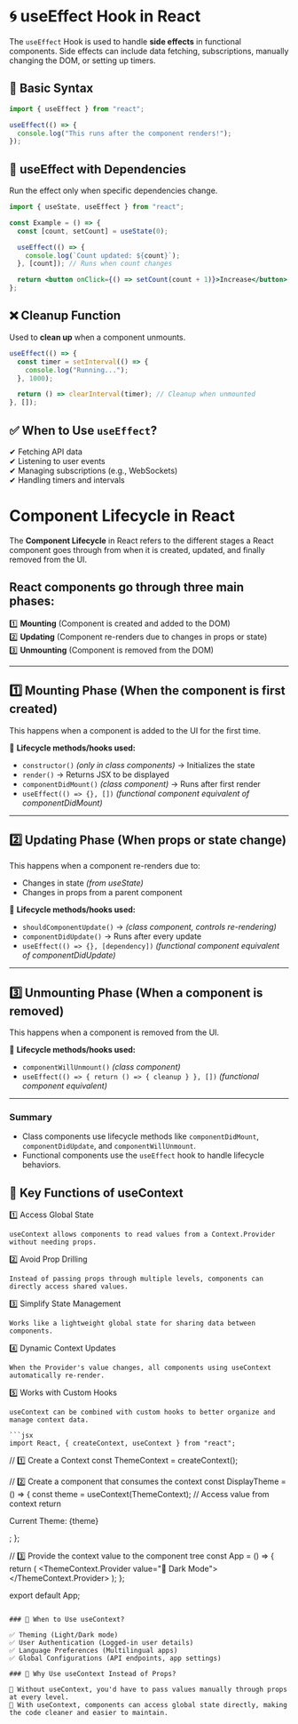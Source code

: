 # 🌀 useEffect Hook in React

The `useEffect` Hook is used to handle **side effects** in functional components. Side effects can include data fetching, subscriptions, manually changing the DOM, or setting up timers.

## 📌 Basic Syntax

```jsx
import { useEffect } from "react";

useEffect(() => {
  console.log("This runs after the component renders!");
});
```

## 🔄 useEffect with Dependencies

Run the effect only when specific dependencies change.

```jsx
import { useState, useEffect } from "react";

const Example = () => {
  const [count, setCount] = useState(0);

  useEffect(() => {
    console.log(`Count updated: ${count}`);
  }, [count]); // Runs when count changes

  return <button onClick={() => setCount(count + 1)}>Increase</button>;
};
```

## ❌ Cleanup Function

Used to **clean up** when a component unmounts.

```jsx
useEffect(() => {
  const timer = setInterval(() => {
    console.log("Running...");
  }, 1000);

  return () => clearInterval(timer); // Cleanup when unmounted
}, []);
```

## ✅ When to Use `useEffect`?

✔ Fetching API data  
✔ Listening to user events  
✔ Managing subscriptions (e.g., WebSockets)  
✔ Handling timers and intervals

# Component Lifecycle in React

The **Component Lifecycle** in React refers to the different stages a React component goes through from when it is created, updated, and finally removed from the UI.

## React components go through three main phases:

1️⃣ **Mounting** (Component is created and added to the DOM)  
2️⃣ **Updating** (Component re-renders due to changes in props or state)  
3️⃣ **Unmounting** (Component is removed from the DOM)

---

## 1️⃣ Mounting Phase (When the component is first created)

This happens when a component is added to the UI for the first time.

🔹 **Lifecycle methods/hooks used:**

- `constructor()` _(only in class components)_ → Initializes the state
- `render()` → Returns JSX to be displayed
- `componentDidMount()` _(class component)_ → Runs after first render
- `useEffect(() => {}, [])` _(functional component equivalent of componentDidMount)_

---

## 2️⃣ Updating Phase (When props or state change)

This happens when a component re-renders due to:

- Changes in state _(from useState)_
- Changes in props from a parent component

🔹 **Lifecycle methods/hooks used:**

- `shouldComponentUpdate()` → _(class component, controls re-rendering)_
- `componentDidUpdate()` → Runs after every update
- `useEffect(() => {}, [dependency])` _(functional component equivalent of componentDidUpdate)_

---

## 3️⃣ Unmounting Phase (When a component is removed)

This happens when a component is removed from the UI.

🔹 **Lifecycle methods/hooks used:**

- `componentWillUnmount()` _(class component)_
- `useEffect(() => { return () => { cleanup } }, [])` _(functional component equivalent)_

---

### Summary

- Class components use lifecycle methods like `componentDidMount`, `componentDidUpdate`, and `componentWillUnmount`.
- Functional components use the `useEffect` hook to handle lifecycle behaviors.

## 📌 Key Functions of useContext

1️⃣ Access Global State

    useContext allows components to read values from a Context.Provider without needing props.

2️⃣ Avoid Prop Drilling

    Instead of passing props through multiple levels, components can directly access shared values.

3️⃣ Simplify State Management

    Works like a lightweight global state for sharing data between components.

4️⃣ Dynamic Context Updates

    When the Provider's value changes, all components using useContext automatically re-render.

5️⃣ Works with Custom Hooks

    useContext can be combined with custom hooks to better organize and manage context data.

    ```jsx
    import React, { createContext, useContext } from "react";

// 1️⃣ Create a Context
const ThemeContext = createContext();

// 2️⃣ Create a component that consumes the context
const DisplayTheme = () => {
const theme = useContext(ThemeContext); // Access value from context
return <p>Current Theme: {theme}</p>;
};

// 3️⃣ Provide the context value to the component tree
const App = () => {
return (
<ThemeContext.Provider value="🌙 Dark Mode">
<DisplayTheme />
</ThemeContext.Provider>
);
};

export default App;

```

### 🎯 When to Use useContext?

✅ Theming (Light/Dark mode)
✅ User Authentication (Logged-in user details)
✅ Language Preferences (Multilingual apps)
✅ Global Configurations (API endpoints, app settings)

### 🚀 Why Use useContext Instead of Props?

🔹 Without useContext, you'd have to pass values manually through props at every level.
🔹 With useContext, components can access global state directly, making the code cleaner and easier to maintain.


```
